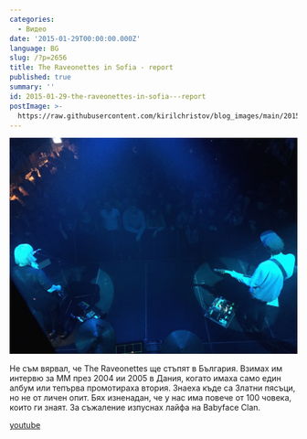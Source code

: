 ```yaml
---
categories:
  - Видео
date: '2015-01-29T00:00:00.000Z'
language: BG
slug: /?p=2656
title: The Raveonettes in Sofia - report
published: true
summary: ''
id: 2015-01-29-the-raveonettes-in-sofia---report
postImage: >-
  https://raw.githubusercontent.com/kirilchristov/blog_images/main/2015/01/IMG_1206.jpg
---
```


![The Raveonettes in Sofia](https://raw.githubusercontent.com/kirilchristov/blog_images/main/2015/01/IMG_1206.jpg)

Не съм вярвал, че The Raveonettes ще стъпят в България. Взимах им интервю за ММ през 2004 ии 2005 в Дания, когато имаха само един албум или тепърва промотираха втория. Знаеха къде са Златни пясъци, но не от личен опит. Бях изненадан, че у нас има повече от 100 човека, които ги знаят. За съжаление изпуснах лайфа на Babyface Clan.

[youtube](https://www.youtube.com/watch?v=vSfACYmRw3s)
